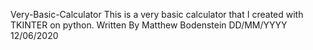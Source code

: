 Very-Basic-Calculator
This is a very basic calculator that I created with TKINTER on python.
Written By Matthew Bodenstein
DD/MM/YYYY
12/06/2020

